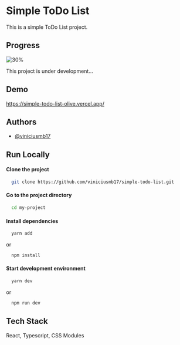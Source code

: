 
# Simple ToDo List

This is a simple ToDo List project.


## Progress
![30%](https://progress-bar.dev/30?title=progress)

This project is under development...

## Demo

https://simple-todo-list-olive.vercel.app/


## Authors

- [@viniciusmb17](https://www.github.com/viniciusmb17)


## Run Locally

#### Clone the project

```bash
  git clone https://github.com/viniciusmb17/simple-todo-list.git
```

#### Go to the project directory

```bash
  cd my-project
```

#### Install dependencies

```bash
  yarn add
```
or
```bash
  npm install
```

#### Start development environment

```bash
  yarn dev
```
or
```bash
  npm run dev
```


## Tech Stack

React, Typescript, CSS Modules



